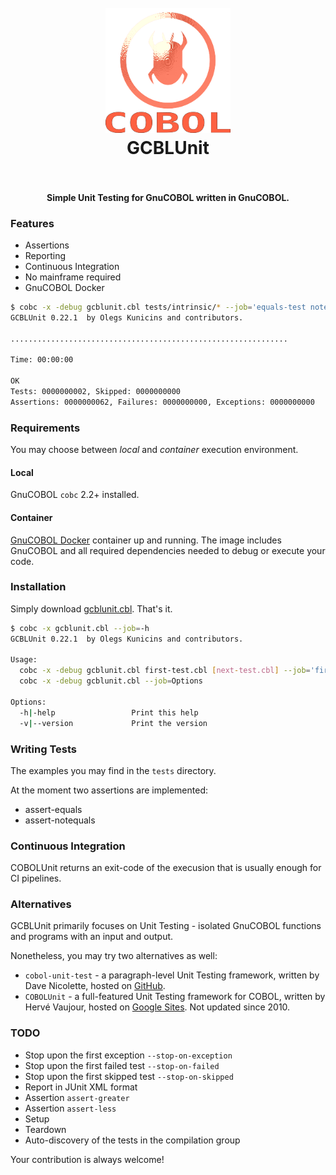 <h1 align="center">
  <br>
    <img src="https://github.com/OlegKunitsyn/gcblunit/blob/master/icon.png?raw=true" alt="logo" width="200">
  <br>
  GCBLUnit
  <br>
  <br>
</h1>

<h4 align="center">Simple Unit Testing for GnuCOBOL written in GnuCOBOL.</h4>

### Features
* Assertions
* Reporting
* Continuous Integration
* No mainframe required
* GnuCOBOL Docker

```bash
$ cobc -x -debug gcblunit.cbl tests/intrinsic/* --job='equals-test notequals-test'
GCBLUnit 0.22.1  by Olegs Kunicins and contributors.

..............................................................

Time: 00:00:00

OK
Tests: 0000000002, Skipped: 0000000000
Assertions: 0000000062, Failures: 0000000000, Exceptions: 0000000000                                  
```

### Requirements
You may choose between *local* and *container* execution environment.

#### Local
GnuCOBOL `cobc` 2.2+ installed.

#### Container
[GnuCOBOL Docker](https://hub.docker.com/repository/docker/olegkunitsyn/gnucobol) container up and running. 
The image includes GnuCOBOL and all required dependencies needed to debug or execute your code.

### Installation
Simply download [gcblunit.cbl](https://github.com/OlegKunitsyn/gcblunit/blob/master/gcblunit.cbl?raw=true). That's it.

```bash
$ cobc -x gcblunit.cbl --job=-h
GCBLUnit 0.22.1  by Olegs Kunicins and contributors.

Usage:                                                                          
  cobc -x -debug gcblunit.cbl first-test.cbl [next-test.cbl] --job='first-test [next-test]'         
  cobc -x -debug gcblunit.cbl --job=Options                                     

Options:                                                                        
  -h|-help                 Print this help                                      
  -v|--version             Print the version                                    
```

### Writing Tests
The examples you may find in the `tests` directory.

At the moment two assertions are implemented:
 - assert-equals
 - assert-notequals

### Continuous Integration
COBOLUnit returns an exit-code of the execusion that is usually enough for CI pipelines.

### Alternatives
GCBLUnit primarily focuses on Unit Testing - isolated GnuCOBOL functions and programs with an input and output.

Nonetheless, you may try two alternatives as well:
 - `cobol-unit-test` - a paragraph-level Unit Testing framework, written by Dave Nicolette, hosted on [GitHub](https://github.com/neopragma/cobol-unit-test/wiki).
 - `COBOLUnit` - a full-featured Unit Testing framework for COBOL, written by Hervé Vaujour, hosted on [Google Sites](https://sites.google.com/site/cobolunit/). Not updated since 2010.

### TODO
 - Stop upon the first exception `--stop-on-exception`
 - Stop upon the first failed test `--stop-on-failed`
 - Stop upon the first skipped test `--stop-on-skipped`
 - Report in JUnit XML format
 - Assertion `assert-greater`
 - Assertion `assert-less`
 - Setup
 - Teardown
 - Auto-discovery of the tests in the compilation group

Your contribution is always welcome!
